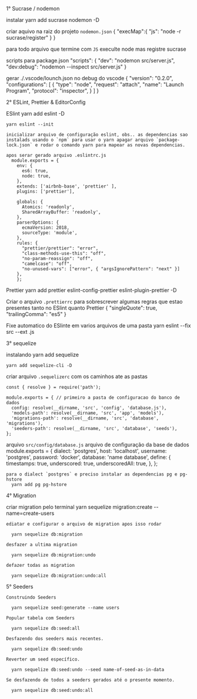 1° Sucrase / nodemon

instalar 
  yarn add sucrase nodemon -D 

criar aquivo na raiz do projeto `nodemon.json`
  {
  "execMap":{
    "js": "node -r sucrase/register"
  }
 }

  para todo arquivo que termine com `JS` execulte node mas registre sucrase

  scripts para package.json
    "scripts": {
    "dev": "nodemon src/server.js",
    "dev:debug": "nodemon --inspect src/server.js"
   }

gerar ./.vscode/lounch.json no debug do vscode
  {
  "version": "0.2.0",
  "configurations": [
    {
      "type": "node",
      "request": "attach",
      "name": "Launch Program",
      "protocol": "inspector",
    }
   ]
  }

2° ESLint, Prettier & EditorConfig

  ESlint
    yarn add eslint -D

    yarn eslint --init 
    
    inicializar arquivo de configuração eslint, obs.. as dependencias sao instalads usando o `npm` para usar o yarn apagar arquivo `package-lock.json` e rodar o comando yarn para mapear as novas dependencias.

    apos serar gerado arquivo .eslintrc.js
      module.exports = {
        env: {
          es6: true,
          node: true,
        },
        extends: ['airbnb-base', 'prettier' ],
        plugins: ['prettier'],

        globals: {
          Atomics: 'readonly',
          SharedArrayBuffer: 'readonly',
        },
        parserOptions: {
          ecmaVersion: 2018,
          sourceType: 'module',
        },
        rules: {
          "prettier/prettier": "error",
          "class-methods-use-this": "off",
          "no-param-reassign": "off",
          "camelcase": "off",
          "no-unused-vars": ["error", { "argsIgnorePattern": "next" }]
        },
        };

  Prettier
    yarn add prettier eslint-config-prettier eslint-plugin-prettier -D

  Criar o arquivo `.prettierrc` para sobrescrever algumas regras que estao presentes tanto no ESlint quanto Prettier 
    {
    "singleQuote": true,
    "trailingComma":  "es5"
    }

  Fixe automatico do ESlinte em varios arquivos de uma pasta
     yarn eslint --fix src --ext .js  

3° sequelize

  instalando
    yarn add sequelize

    yarn add sequelize-cli -D

  criar arquivo `.sequelizerc` com os caminhos ate as pastas 

    const { resolve } = require('path');

    module.exports = { // primeiro a pasta de configuracao do banco de dados
      config: resolve(__dirname, 'src', 'config', 'database.js'),
      'models-path': resolve(__dirname, 'src', 'app', 'models'),
      'migrations-path': resolve(__dirname, 'src', 'database', 'migrations'),
      'seeders-path': resolve(__dirname, 'src', 'database', 'seeds'),
    };

  arquivo `src/config/database.js` arquivo de configuração da base de dados
    module.exports = {
      dialect: 'postgres',
      host: 'localhost',
      username: 'postgres',
      password: 'docker',
      database: 'name database',
      define: {
        timestamps: true,
        underscored: true,
        underscoredAll: true,
      },
      };
    
    para o dialect `postgres` e preciso instalar as dependencias pg e pg-hstore
      yarn add pg pg-hstore

4° Migration

  criar migration pelo terminal
    yarn sequelize migration:create --name=create-users

    ediatar e configurar o arquivo de migration apos isso rodar

      yarn sequelize db:migration

    desfazer a ultima migration

      yarn sequelize db:migration:undo

    defazer todas as migration

      yarn sequelize db:migration:undo:all
      
5° Seeders

    Construindo Seeders

      yarn sequelize seed:generate --name users

    Popular tabela com Seeders

      yarn sequelize db:seed:all

    Desfazendo dos seeders mais recentes.

      yarn sequelize db:seed:undo

    Reverter um seed específico.
  
      yarn sequelize db:seed:undo --seed name-of-seed-as-in-data

    Se desfazendo de todos a seeders gerados até o presente momento.
      
      yarn sequelize db:seed:undo:all